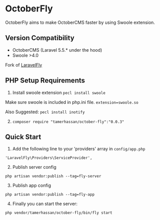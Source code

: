 # OctoberFly

OctoberFly aims to make OctoberCMS faster by using Swoole extension.

## Version Compatibility

- OctoberCMS (Laravel 5.5.* under the hood)
- Swoole >4.0

Fork of [LaravelFly](https://github.com/scil/LaravelFly)

## PHP Setup Requirements

1. Install swoole extension
```pecl install swoole```

Make sure swoole is included in php.ini file.
```extension=swoole.so```

Also Suggested:
```pecl install inotify```

2. `composer require "tamerhassan/october-fly":"0.0.3"`

## Quick Start

1. Add the following line to your 'providers' array in `config/app.php`
```
'LaravelFly\Providers\ServiceProvider',
```

2. Publish server config
```
php artisan vendor:publish --tag=fly-server
```

3. Publish app config
```
php artisan vendor:publish --tag=fly-app
```

4. Finally you can start the server:
```
php vendor/tamerhassan/october-fly/bin/fly start
```
